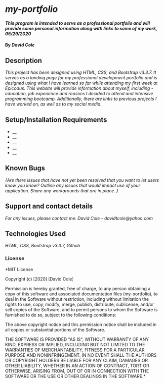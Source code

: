 # _my-portfolio_

#### _This program is intended to serve as a professional portfolio and will provide some personal information along with links to some of my work, 05/29/2020_

#### By _**David Cole**_

## Description

_This project has been designed using HTML, CSS, and Bootstrap v3.3.7. It serves as a landing page for my professional development portfolio and is designed using what
I have learned so far while attending my first week at Epicodus. This website will provide information about myself, including - education, job experience and reasons I decided
to attend and intensive programming bootcamp. Additionally, there are links to previous projects I have worked on, as well as to my social media._

## Setup/Installation Requirements

* __
* __
* __
* __
* __

## Known Bugs

_{Are there issues that have not yet been resolved that you want to let users know you know?  Outline any issues that would impact use of your application.  Share any workarounds that are in place. }_

## Support and contact details

_For any issues, please contact me: David Cole - davidtcole@yahoo.com_

## Technologies Used

_HTML, CSS, Bootstrap v3.3.7, Github_

### License

*MIT License

Copyright (c) [2020] [David Cole]

Permission is hereby granted, free of charge, to any person obtaining a copy
of this software and associated documentation files (my-portfolio), to deal
in the Software without restriction, including without limitation the rights
to use, copy, modify, merge, publish, distribute, sublicense, and/or sell
copies of the Software, and to permit persons to whom the Software is
furnished to do so, subject to the following conditions:

The above copyright notice and this permission notice shall be included in all
copies or substantial portions of the Software.

THE SOFTWARE IS PROVIDED "AS IS", WITHOUT WARRANTY OF ANY KIND, EXPRESS OR
IMPLIED, INCLUDING BUT NOT LIMITED TO THE WARRANTIES OF MERCHANTABILITY,
FITNESS FOR A PARTICULAR PURPOSE AND NONINFRINGEMENT. IN NO EVENT SHALL THE
AUTHORS OR COPYRIGHT HOLDERS BE LIABLE FOR ANY CLAIM, DAMAGES OR OTHER
LIABILITY, WHETHER IN AN ACTION OF CONTRACT, TORT OR OTHERWISE, ARISING FROM,
OUT OF OR IN CONNECTION WITH THE SOFTWARE OR THE USE OR OTHER DEALINGS IN THE
SOFTWARE.*